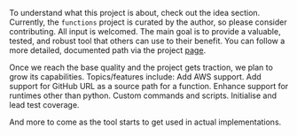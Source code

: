To understand what this project is about, check out the idea section. Currently, the `functions` project is curated by the author, so please consider contributing. All input is welcomed.
The main goal is to provide a valuable, tested, and robust tool that others can use to their benefit. You can follow a more detailed, documented path via the project [page](https://github.com/users/Katolus/projects/1).

Once we reach the base quality and the project gets traction, we plan to grow its capabilities. Topics/features include:
Add AWS support.
Add support for GitHub URL as a source path for a function.
Enhance support for runtimes other than python.
Custom commands and scripts.
Initialise and lead test coverage.

And more to come as the tool starts to get used in actual implementations.

